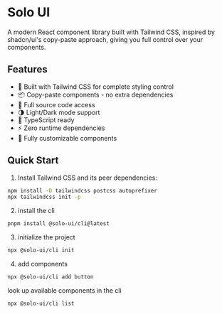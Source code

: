 # Solo UI

A modern React component library built with Tailwind CSS, inspired by shadcn/ui's copy-paste approach, giving you full control over your components.

## Features

- 🎨 Built with Tailwind CSS for complete styling control
- 📦 Copy-paste components - no extra dependencies
- 🔧 Full source code access
- 🌗 Light/Dark mode support
- 🚀 TypeScript ready
- ⚡ Zero runtime dependencies
- 🎯 Fully customizable components

## Quick Start

1. Install Tailwind CSS and its peer dependencies:

```bash
npm install -D tailwindcss postcss autoprefixer
npx tailwindcss init -p
```

2. install the cli

```bash
pnpm install @solo-ui/cli@latest
```

3. initialize the project

```bash
npx @solo-ui/cli init
```

4. add components

```bash
npx @solo-ui/cli add button
```

look up available components in the cli

```bash
npx @solo-ui/cli list
```
